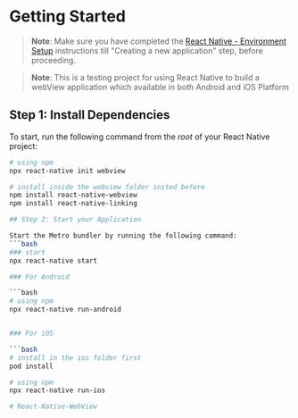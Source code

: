 # Getting Started

>**Note**: Make sure you have completed the [React Native - Environment Setup](https://reactnative.dev/docs/environment-setup) instructions till "Creating a new application" step, before proceeding.

>**Note**: This is a testing project for using React Native to build a webView application which available in both Android and iOS Platform

## Step 1: Install Dependencies

To start, run the following command from the _root_ of your React Native project:

```bash
# using npm
npx react-native init webview 

# install inside the webview folder inited before
npm install react-native-webview
npm install react-native-linking  

## Step 2: Start your Application

Start the Metro bundler by running the following command:
```bash
### start
npx react-native start

### For Android

```bash
# using npm
npx react-native run-android


### For iOS

```bash
# install in the ios folder first
pod install     

# using npm
npx react-native run-ios

# React-Native-WebView
